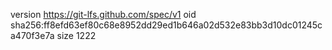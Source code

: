 version https://git-lfs.github.com/spec/v1
oid sha256:ff8efd63ef80c68e8952dd29ed1b646a02d532e83bb3d10dc01245ca470f3e7a
size 1222
